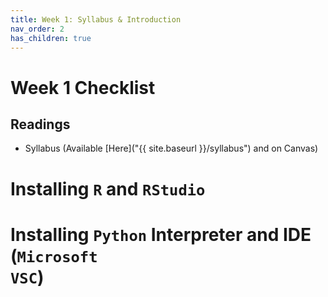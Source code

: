 ```yaml
---
title: Week 1: Syllabus & Introduction 
nav_order: 2
has_children: true
---
```


# Week 1 Checklist 

## Readings

- Syllabus (Available [Here]("{{ site.baseurl }}/syllabus") and on Canvas)

# Installing <code>R</code> and <code>RStudio</code>

# Installing  <code>Python</code> Interpreter and IDE (<code>Microsoft VSC</code>)